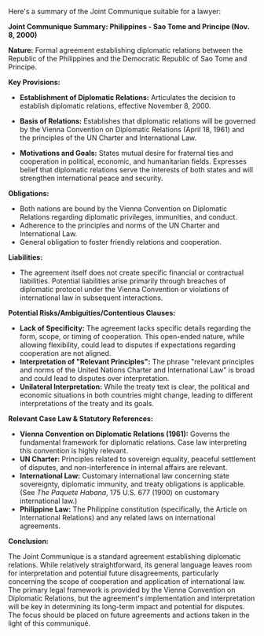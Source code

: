 Here's a summary of the Joint Communique suitable for a lawyer:

**Joint Communique Summary: Philippines - Sao Tome and Principe (Nov. 8, 2000)**

**Nature:** Formal agreement establishing diplomatic relations between the Republic of the Philippines and the Democratic Republic of Sao Tome and Principe.

**Key Provisions:**

*   **Establishment of Diplomatic Relations:** Articulates the decision to establish diplomatic relations, effective November 8, 2000.

*   **Basis of Relations:** Establishes that diplomatic relations will be governed by the Vienna Convention on Diplomatic Relations (April 18, 1961) and the principles of the UN Charter and International Law.
*   **Motivations and Goals:** States mutual desire for fraternal ties and cooperation in political, economic, and humanitarian fields. Expresses belief that diplomatic relations serve the interests of both states and will strengthen international peace and security.

**Obligations:**

*   Both nations are bound by the Vienna Convention on Diplomatic Relations regarding diplomatic privileges, immunities, and conduct.
*   Adherence to the principles and norms of the UN Charter and International Law.
*   General obligation to foster friendly relations and cooperation.

**Liabilities:**

*   The agreement itself does not create specific financial or contractual liabilities. Potential liabilities arise primarily through breaches of diplomatic protocol under the Vienna Convention or violations of international law in subsequent interactions.

**Potential Risks/Ambiguities/Contentious Clauses:**

*   **Lack of Specificity:** The agreement lacks specific details regarding the form, scope, or timing of cooperation. This open-ended nature, while allowing flexibility, could lead to disputes if expectations regarding cooperation are not aligned.
*   **Interpretation of "Relevant Principles":** The phrase "relevant principles and norms of the United Nations Charter and International Law" is broad and could lead to disputes over interpretation.
*   **Unilateral Interpretation:** While the treaty text is clear, the political and economic situations in both countries might change, leading to different interpretations of the treaty and its goals.

**Relevant Case Law & Statutory References:**

*   **Vienna Convention on Diplomatic Relations (1961):** Governs the fundamental framework for diplomatic relations. Case law interpreting this convention is highly relevant.
*   **UN Charter:** Principles related to sovereign equality, peaceful settlement of disputes, and non-interference in internal affairs are relevant.
*   **International Law:** Customary international law concerning state sovereignty, diplomatic immunity, and treaty obligations is applicable. (See *The Paquete Habana*, 175 U.S. 677 (1900) on customary international law.)
*  **Philippine Law:** The Philippine constitution (specifically, the Article on International Relations) and any related laws on international agreements.

**Conclusion:**

The Joint Communique is a standard agreement establishing diplomatic relations. While relatively straightforward, its general language leaves room for interpretation and potential future disagreements, particularly concerning the scope of cooperation and application of international law. The primary legal framework is provided by the Vienna Convention on Diplomatic Relations, but the agreement's implementation and interpretation will be key in determining its long-term impact and potential for disputes. The focus should be placed on future agreements and actions taken in the light of this communiqué.
